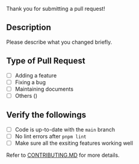 Thank you for submitting a pull request!

## Description

Please describe what you changed briefly.

## Type of Pull Request
<!-- ignore-task-list-start -->
- [ ] Adding a feature
- [ ] Fixing a bug
- [ ] Maintaining documents
- [ ] Others ()
<!-- ignore-task-list-end -->

## Verify the followings
<!-- ignore-task-list-start -->
- [ ] Code is up-to-date with the `main` branch
- [ ] No lint errors after `pnpm lint`
- [ ] Make sure all the exsiting features working well
<!-- ignore-task-list-end -->

Refer to [CONTRIBUTING.MD](https://github.com/watergis/maplibre-gl-area-switcher/tree/master/.github/CONTRIBUTING.md) for more details.
